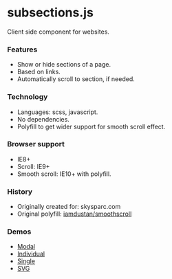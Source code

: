 # subsections.js

Client side component for websites.

### Features

* Show or hide sections of a page.
* Based on links.
* Automatically scroll to section, if needed.

### Technology

* Languages: scss, javascript.
* No dependencies.
* Polyfill to get wider support for smooth scroll effect.

### Browser support

* IE8+
* Scroll: IE9+
* Smooth scroll: IE10+ with polyfill.

### History

* Originally created for: skysparc.com
* Original polyfill: [iamdustan/smoothscroll](https://github.com/iamdustan/smoothscroll)

### Demos

* [Modal](https://johnmodig.github.io/subsections.js/demo/1-Modal.html)
* [Individual](https://johnmodig.github.io/subsections.js/demo/2-Individual.html)
* [Single](https://johnmodig.github.io/subsections.js/demo/3-Single.html)
* [SVG](https://johnmodig.github.io/subsections.js/demo/4-SVG.html)
